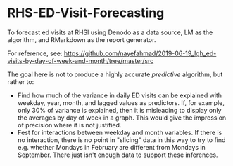 # RHS-ED-Visit-Forecasting
To forecast ed visits at RHSl using Denodo as a data source, LM as the algorithm, and RMarkdown as the report generator.

For reference, see: https://github.com/nayefahmad/2019-06-19_lgh_ed-visits-by-day-of-week-and-month/tree/master/src 

The goal here is not to produce a highly accurate *predictive* algorithm, but rather to: 

* Find how much of the variance in daily ED visits can be explained with weekday, year, month, and lagged values as predictors. If, for example, only 30% of variance is explained, then it is misleading to display only the averages by day of week in a graph. This would give the impression of precision where it is not justified. 
* Fest for interactions between weekday and month variables. If there is no interaction, there is no point in "slicing" data in this way to try to find e.g. whether Mondays in February are different from Mondays in September. There just isn't enough data to support these inferences. 